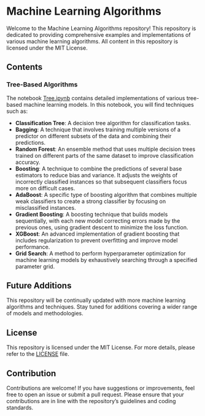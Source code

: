 # Machine Learning Algorithms

Welcome to the Machine Learning Algorithms repository! This repository is dedicated to providing comprehensive examples and implementations of various machine learning algorithms. All content in this repository is licensed under the MIT License.

## Contents

### Tree-Based Algorithms

The notebook [Tree.ipynb](Tree.ipynb) contains detailed implementations of various tree-based machine learning models. In this notebook, you will find techniques such as:
- **Classification Tree**: A decision tree algorithm for classification tasks.
- **Bagging**: A technique that involves training multiple versions of a predictor on different subsets of the data and combining their predictions.
- **Random Forest**: An ensemble method that uses multiple decision trees trained on different parts of the same dataset to improve classification accuracy.
- **Boosting**: A technique to combine the predictions of several base estimators to reduce bias and variance. It adjusts the weights of incorrectly classified instances so that subsequent classifiers focus more on difficult cases.
- **AdaBoost**: A specific type of boosting algorithm that combines multiple weak classifiers to create a strong classifier by focusing on misclassified instances.
- **Gradient Boosting**: A boosting technique that builds models sequentially, with each new model correcting errors made by the previous ones, using gradient descent to minimize the loss function.
- **XGBoost**: An advanced implementation of gradient boosting that includes regularization to prevent overfitting and improve model performance.
- **Grid Search**: A method to perform hyperparameter optimization for machine learning models by exhaustively searching through a specified parameter grid.

## Future Additions

This repository will be continually updated with more machine learning algorithms and techniques. Stay tuned for additions covering a wider range of models and methodologies.

## License

This repository is licensed under the MIT License. For more details, please refer to the [LICENSE](LICENSE) file.

## Contribution

Contributions are welcome! If you have suggestions or improvements, feel free to open an issue or submit a pull request. Please ensure that your contributions are in line with the repository’s guidelines and coding standards.
